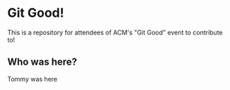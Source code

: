 # Git Good!

This is a repository for attendees of ACM's "Git Good" event to contribute to!

## Who was here?
Tommy was here

